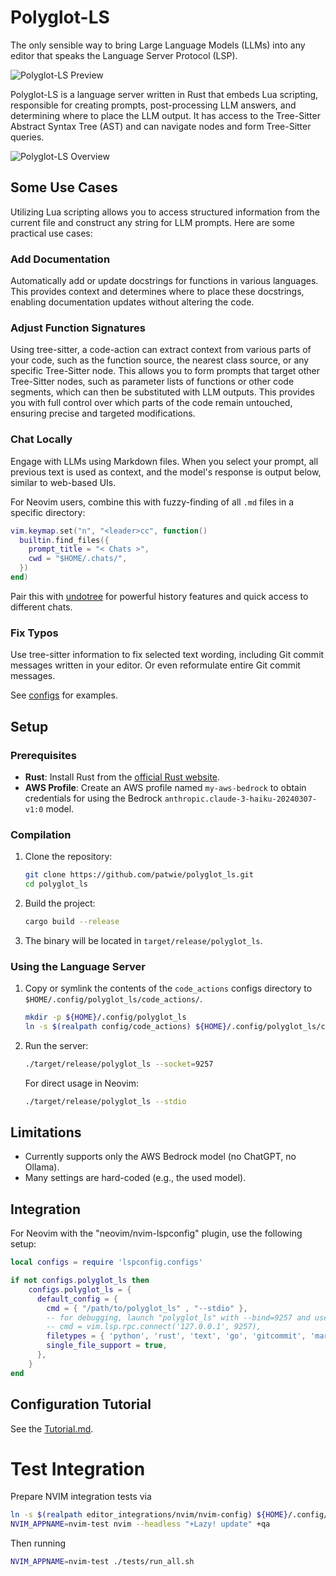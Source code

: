 # Polyglot-LS

The only sensible way to bring Large Language Models (LLMs) into any editor
that speaks the Language Server Protocol (LSP).

![Polyglot-LS Preview](.github/preview.gif)

Polyglot-LS is a language server written in Rust that embeds Lua scripting,
responsible for creating prompts, post-processing LLM answers, and determining
where to place the LLM output. It has access to the Tree-Sitter Abstract Syntax
Tree (AST) and can navigate nodes and form Tree-Sitter queries.

![Polyglot-LS Overview](.github/polyglot-ls-overview-scene.svg)

## Some Use Cases

Utilizing Lua scripting allows you to access structured information from the
current file and construct any string for LLM prompts. Here are some practical
use cases:

### Add Documentation

Automatically add or update docstrings for functions in various languages. This
provides context and determines where to place these docstrings, enabling
documentation updates without altering the code.

### Adjust Function Signatures

Using tree-sitter, a code-action can extract context from various parts of your
code, such as the function source, the nearest class source, or any specific
Tree-Sitter node. This allows you to form prompts that target other Tree-Sitter
nodes, such as parameter lists of functions or other code segments, which can
then be substituted with LLM outputs. This provides you with full control over
which parts of the code remain untouched, ensuring precise and targeted
modifications.

### Chat Locally

Engage with LLMs using Markdown files. When you select your prompt, all
previous text is used as context, and the model's response is output below,
similar to web-based UIs.

For Neovim users, combine this with fuzzy-finding of all `.md` files in a
specific directory:

```lua
vim.keymap.set("n", "<leader>cc", function()
  builtin.find_files({
    prompt_title = "< Chats >",
    cwd = "$HOME/.chats/",
  })
end)
```

Pair this with [undotree](https://github.com/mbbill/undotree) for powerful
history features and quick access to different chats.

### Fix Typos

Use tree-sitter information to fix selected text wording, including Git commit
messages written in your editor. Or even reformulate entire Git commit
messages.

See [configs](./config/code_actions/) for examples.

## Setup

### Prerequisites

- **Rust**: Install Rust from the [official Rust
  website](https://www.rust-lang.org/tools/install).
- **AWS Profile**: Create an AWS profile named `my-aws-bedrock` to obtain
  credentials for using the Bedrock `anthropic.claude-3-haiku-20240307-v1:0`
  model.

### Compilation

1. Clone the repository:

   ```sh
   git clone https://github.com/patwie/polyglot_ls.git
   cd polyglot_ls
   ```

2. Build the project:

   ```sh
   cargo build --release
   ```

3. The binary will be located in `target/release/polyglot_ls`.

### Using the Language Server

1. Copy or symlink the contents of the `code_actions` configs directory to
   `$HOME/.config/polyglot_ls/code_actions/`.

    ```sh
    mkdir -p ${HOME}/.config/polyglot_ls
    ln -s $(realpath config/code_actions) ${HOME}/.config/polyglot_ls/code_actions
    ```

2. Run the server:

   ```sh
   ./target/release/polyglot_ls --socket=9257
   ```

   For direct usage in Neovim:

   ```sh
   ./target/release/polyglot_ls --stdio
   ```

## Limitations

- Currently supports only the AWS Bedrock model (no ChatGPT, no Ollama).
- Many settings are hard-coded (e.g., the used model).

## Integration

For Neovim with the "neovim/nvim-lspconfig" plugin, use the following setup:

```lua
local configs = require 'lspconfig.configs'

if not configs.polyglot_ls then
    configs.polyglot_ls = {
      default_config = {
        cmd = { "/path/to/polyglot_ls" , "--stdio" },
        -- for debugging, launch "polyglot_ls" with --bind=9257 and use:
        -- cmd = vim.lsp.rpc.connect('127.0.0.1', 9257),
        filetypes = { 'python', 'rust', 'text', 'go', 'gitcommit', 'markdown' },
        single_file_support = true,
      },
    }
end
```

## Configuration Tutorial

See the [Tutorial.md](./TUTORIAL.md).

# Test Integration

Prepare NVIM integration tests via

```sh
ln -s $(realpath editor_integrations/nvim/nvim-config) ${HOME}/.config/nvim-test
NVIM_APPNAME=nvim-test nvim --headless "+Lazy! update" +qa
```

Then running

```sh
NVIM_APPNAME=nvim-test ./tests/run_all.sh
```
